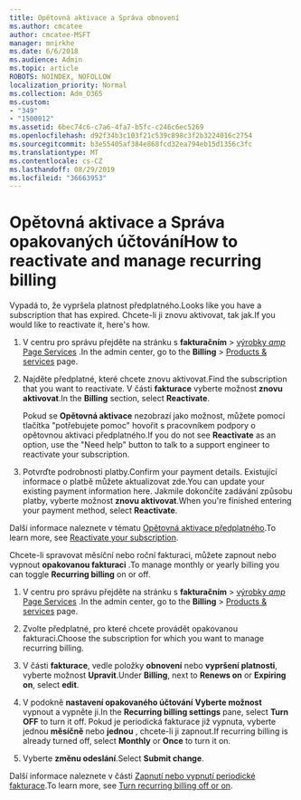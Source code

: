 ```yaml
---
title: Opětovná aktivace a Správa obnovení
ms.author: cmcatee
author: cmcatee-MSFT
manager: mnirkhe
ms.date: 6/6/2018
ms.audience: Admin
ms.topic: article
ROBOTS: NOINDEX, NOFOLLOW
localization_priority: Normal
ms.collection: Adm_O365
ms.custom:
- "349"
- "1500012"
ms.assetid: 6bec74c6-c7a6-4fa7-b5fc-c246c6ec5269
ms.openlocfilehash: d92f34b3c103f21c539c898c3f2b3224016c2754
ms.sourcegitcommit: b3e55405af384e868fcd32ea794eb15d1356c3fc
ms.translationtype: MT
ms.contentlocale: cs-CZ
ms.lasthandoff: 08/29/2019
ms.locfileid: "36663953"
---
```

# <a name="how-to-reactivate-and-manage-recurring-billing"></a><span data-ttu-id="b6457-102">Opětovná aktivace a Správa opakovaných účtování</span><span class="sxs-lookup"><span data-stu-id="b6457-102">How to reactivate and manage recurring billing</span></span>

<span data-ttu-id="b6457-103">Vypadá to, že vypršela platnost předplatného.</span><span class="sxs-lookup"><span data-stu-id="b6457-103">Looks like you have a subscription that has expired.</span></span> <span data-ttu-id="b6457-104">Chcete-li ji znovu aktivovat, tak jak.</span><span class="sxs-lookup"><span data-stu-id="b6457-104">If you would like to reactivate it, here's how.</span></span>
  
1. <span data-ttu-id="b6457-105">V centru pro správu přejděte na stránku s **fakturačním** \> [výrobky _amp_ Page Services](https://go.microsoft.com/fwlink/p/?linkid=842054) .</span><span class="sxs-lookup"><span data-stu-id="b6457-105">In the admin center, go to the **Billing** \> [Products & services](https://go.microsoft.com/fwlink/p/?linkid=842054) page.</span></span>

2. <span data-ttu-id="b6457-106">Najděte předplatné, které chcete znovu aktivovat.</span><span class="sxs-lookup"><span data-stu-id="b6457-106">Find the subscription that you want to reactivate.</span></span> <span data-ttu-id="b6457-107">V části **fakturace** vyberte možnost **znovu aktivovat**.</span><span class="sxs-lookup"><span data-stu-id="b6457-107">In the **Billing** section, select  **Reactivate**.</span></span>

    <span data-ttu-id="b6457-108">Pokud se **Opětovná aktivace** nezobrazí jako možnost, můžete pomocí tlačítka "potřebujete pomoc" hovořit s pracovníkem podpory o opětovnou aktivaci předplatného.</span><span class="sxs-lookup"><span data-stu-id="b6457-108">If you do not see **Reactivate** as an option, use the "Need help" button to talk to a support engineer to reactivate your subscription.</span></span>

3. <span data-ttu-id="b6457-109">Potvrďte podrobnosti platby.</span><span class="sxs-lookup"><span data-stu-id="b6457-109">Confirm your payment details.</span></span> <span data-ttu-id="b6457-110">Existující informace o platbě můžete aktualizovat zde.</span><span class="sxs-lookup"><span data-stu-id="b6457-110">You can update your existing payment information here.</span></span> <span data-ttu-id="b6457-111">Jakmile dokončíte zadávání způsobu platby, vyberte možnost **znovu aktivovat**.</span><span class="sxs-lookup"><span data-stu-id="b6457-111">When you're finished entering your payment method, select **Reactivate**.</span></span>

<span data-ttu-id="b6457-112">Další informace naleznete v tématu [Opětovná aktivace předplatného](https://docs.microsoft.com/en-us/office365/admin/subscriptions-and-billing/reactivate-your-subscription).</span><span class="sxs-lookup"><span data-stu-id="b6457-112">To learn more, see [Reactivate your subscription](https://docs.microsoft.com/en-us/office365/admin/subscriptions-and-billing/reactivate-your-subscription).</span></span> 

<span data-ttu-id="b6457-113">Chcete-li spravovat měsíční nebo roční fakturaci, můžete zapnout nebo vypnout **opakovanou fakturaci** .</span><span class="sxs-lookup"><span data-stu-id="b6457-113">To manage monthly or yearly billing you can toggle **Recurring billing** on or off.</span></span>
  
1. <span data-ttu-id="b6457-114">V centru pro správu přejděte na stránku s **fakturačním** \> [výrobky _amp_ Page Services](https://go.microsoft.com/fwlink/p/?linkid=842054) .</span><span class="sxs-lookup"><span data-stu-id="b6457-114">In the admin center, go to the **Billing** \> [Products & services](https://go.microsoft.com/fwlink/p/?linkid=842054) page.</span></span>

2. <span data-ttu-id="b6457-115">Zvolte předplatné, pro které chcete provádět opakovanou fakturaci.</span><span class="sxs-lookup"><span data-stu-id="b6457-115">Choose the subscription for which you want to manage recurring billing.</span></span>

3. <span data-ttu-id="b6457-116">V části **fakturace**, vedle položky **obnovení** nebo **vypršení platnosti**, vyberte možnost **Upravit**.</span><span class="sxs-lookup"><span data-stu-id="b6457-116">Under **Billing**, next to **Renews on** or **Expiring on**, select **edit**.</span></span>

4. <span data-ttu-id="b6457-117">V podokně **nastavení opakovaného účtování** **Vyberte možnost** vypnout a vypněte ji.</span><span class="sxs-lookup"><span data-stu-id="b6457-117">In the **Recurring billing settings** pane, select **Turn OFF** to turn it off.</span></span> <span data-ttu-id="b6457-118">Pokud je periodická fakturace již vypnuta, vyberte jednou **měsíčně** nebo **jednou** , chcete-li ji zapnout.</span><span class="sxs-lookup"><span data-stu-id="b6457-118">If recurring billing is already turned off, select **Monthly** or **Once** to turn it on.</span></span>

5. <span data-ttu-id="b6457-119">Vyberte **změnu odeslání**.</span><span class="sxs-lookup"><span data-stu-id="b6457-119">Select **Submit change**.</span></span>

<span data-ttu-id="b6457-120">Další informace naleznete v části [Zapnutí nebo vypnutí periodické fakturace](https://docs.microsoft.com/office365/admin/subscriptions-and-billing/renew-your-subscription#turn-recurring-billing-off-or-on).</span><span class="sxs-lookup"><span data-stu-id="b6457-120">To learn more, see [Turn recurring billing off or on](https://docs.microsoft.com/office365/admin/subscriptions-and-billing/renew-your-subscription#turn-recurring-billing-off-or-on).</span></span>